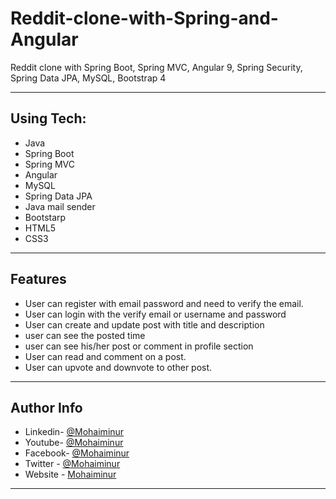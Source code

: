 # Reddit-clone-with-Spring-and-Angular
 Reddit clone with Spring Boot, Spring MVC, Angular 9, Spring Security, Spring Data JPA, MySQL, Bootstrap 4


---
## Using Tech:

* Java
* Spring Boot
* Spring MVC
* Angular
* MySQL
* Spring Data JPA
* Java mail sender
* Bootstarp
* HTML5
* CSS3


---
## Features

*	User can register with email password and need to verify the email. 
* User can login with the verify email or username and password
* User can  create and update post with title and description
* user can see the posted time
* user can see his/her post or comment in profile section
* User can read and comment on a  post. 
* User can upvote and downvote to other post.


---


## Author Info
- Linkedin- [@Mohaiminur](https://www.linkedin.com/in/mohaiminur/)
- Youtube- [@Mohaiminur](https://www.youtube.com/channel/UC5MlwVt5vXtpHvgDHxbgqmw)
- Facebook- [@Mohaiminur](https://facebook.com/mohaiminur404)
- Twitter - [@Mohaiminur](https://twitter.com/mohaiminur404)
- Website - [Mohaiminur](https://mohaiminur.ml)

---
